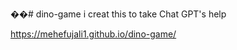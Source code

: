 ��#   d i n o - g a m e 
 
 i creat this to take Chat GPT's help

https://mehefujali1.github.io/dino-game/
